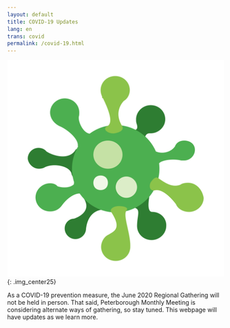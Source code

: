 ```yaml
---
layout: default
title: COVID-19 Updates
lang: en
trans: covid
permalink: /covid-19.html
---
```

![COVID image](/assets/images/Virus.png){: .img_center25}

As a COVID-19 prevention measure, the June 2020 Regional Gathering will not be held in person. That said, Peterborough Monthly Meeting is considering alternate ways of gathering, so stay tuned. This webpage will have updates as we learn more.
